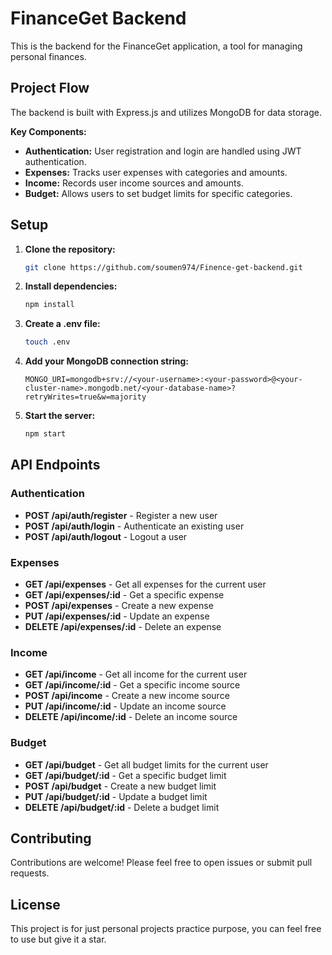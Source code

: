 
# FinanceGet Backend

This is the backend for the FinanceGet application, a tool for managing personal finances.

## Project Flow

The backend is built with Express.js and utilizes MongoDB for data storage.

**Key Components:**

- **Authentication:** User registration and login are handled using JWT authentication.
- **Expenses:** Tracks user expenses with categories and amounts.
- **Income:** Records user income sources and amounts.
- **Budget:** Allows users to set budget limits for specific categories.

## Setup

1. **Clone the repository:**
   ```bash
   git clone https://github.com/soumen974/Finence-get-backend.git
   ```
2. **Install dependencies:**
   ```bash
   npm install
   ```
3. **Create a .env file:**
   ```bash
   touch .env
   ```
4. **Add your MongoDB connection string:**
   ```env
   MONGO_URI=mongodb+srv://<your-username>:<your-password>@<your-cluster-name>.mongodb.net/<your-database-name>?retryWrites=true&w=majority
   ```
5. **Start the server:**
   ```bash
   npm start
   ```

## API Endpoints

### Authentication

- **POST /api/auth/register** - Register a new user
- **POST /api/auth/login** - Authenticate an existing user
- **POST /api/auth/logout** - Logout a user

### Expenses

- **GET /api/expenses** - Get all expenses for the current user
- **GET /api/expenses/:id** - Get a specific expense
- **POST /api/expenses** - Create a new expense
- **PUT /api/expenses/:id** - Update an expense
- **DELETE /api/expenses/:id** - Delete an expense

### Income

- **GET /api/income** - Get all income for the current user
- **GET /api/income/:id** - Get a specific income source
- **POST /api/income** - Create a new income source
- **PUT /api/income/:id** - Update an income source
- **DELETE /api/income/:id** - Delete an income source

### Budget

- **GET /api/budget** - Get all budget limits for the current user
- **GET /api/budget/:id** - Get a specific budget limit
- **POST /api/budget** - Create a new budget limit
- **PUT /api/budget/:id** - Update a budget limit
- **DELETE /api/budget/:id** - Delete a budget limit

## Contributing

Contributions are welcome! Please feel free to open issues or submit pull requests.

## License

This project is for just personal projects practice purpose, you can feel free to use but give it a star.